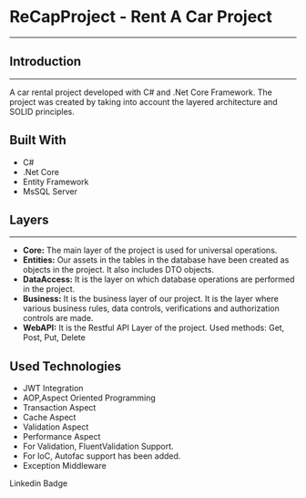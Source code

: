 # **ReCapProject** - Rent A Car Project
---
## **Introduction**
---
A car rental project developed with C# and .Net Core Framework. The project was created by taking into account the layered architecture and SOLID principles.

## **Built With**
* C#
* .Net Core
* Entity Framework
* MsSQL Server

## **Layers**
---
* **Core:** The main layer of the project is used for universal operations.
* **Entities:** Our assets in the tables in the database have been created as objects in the project. It also includes DTO objects. 
* **DataAccess:** It is the layer on which database operations are performed in the project.
* **Business:** It is the business layer of our project. It is the layer where various business rules, data controls, verifications and authorization controls are made.
* **WebAPI:** It is the Restful API Layer of the project. Used methods: Get, Post, Put, Delete

## **Used Technologies**

* JWT Integration
* AOP,Aspect Oriented Programming
* Transaction Aspect
* Cache Aspect
* Validation Aspect
* Performance Aspect
* For Validation, FluentValidation Support.
* For IoC, Autofac support has been added.
* Exception Middleware

Linkedin Badge
